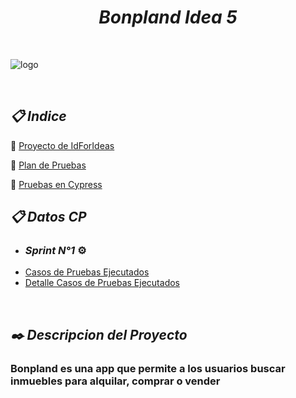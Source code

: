 
 <h1 align="center"><em>Bonpland Idea 5</em></h1>

 <br />

 ![logo](https://user-images.githubusercontent.com/86979361/198842663-82f943bc-53a8-4e45-a4b5-2de48b80af1b.jpg)

<br />


<h2 align="left"><em>📋 Indice </em></h2>

📌 [Proyecto de IdForIdeas](https://drive.google.com/file/d/1X7tHO7CpUHDNBqgOVyzlZqUOdyPzViTh/view)
<br /> 

📌 [Plan de Pruebas ](../Testing_Bonpland/docs/Plan%20de%20Pruebas%20Bonpland%20-%20Idea%205.pdf)
<br />

📌 [Pruebas en Cypress](https://maxibarbo.github.io/Testing_Bonpland/)
<br />

 <h2 align="left"><em>📋 Datos CP </em></h2>
 
  - <h3><em>Sprint N°1 </em>⚙️</h3>
   - [Casos de Pruebas Ejecutados]()
   - [Detalle Casos de Pruebas Ejecutados]()
<br />


<h2 align="left"><em>✒️ Descripcion del Proyecto</em></h2>
<h3 align="left">Bonpland es una app que permite a los usuarios buscar inmuebles para alquilar, comprar o vender </h3>



